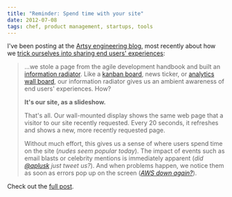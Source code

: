 ```yaml
---
title: "Reminder: Spend time with your site"
date: 2012-07-08
tags: chef, product management, startups, tools
---
```


I've been posting at the [Artsy engineering blog](http://artsy.github.com), most recently about how we [trick ourselves into sharing end users' experiences](http://artsy.github.com/blog/2012/07/05/spend-time-with-your-site):

> ...we stole a page from the agile development handbook and built an [information radiator](http://alistair.cockburn.us/Information+radiator). Like a [kanban board](http://en.wikipedia.org/wiki/Kanban_board), news ticker, or [analytics wall board](https://demo.geckoboard.com/dashboard/B6782E562794C2F2), our information radiator gives us an ambient awareness of end users' experiences. How?
> 
> **It's our site, as a slideshow.**
> 
> That's all. Our wall-mounted display shows the same web page that a visitor to our site recently requested. Every 20 seconds, it refreshes and shows a new, more recently requested page.
> 
> Without much effort, this gives us a sense of where users spend time on the site (*nudes seem popular today*). The impact of events such as email blasts or celebrity mentions is immediately apparent (*did [@aplusk](https://twitter.com/aplusk) just tweet us?*). And when problems happen, we notice them as soon as errors pop up on the screen (*[AWS down again?](http://gigaom.com/cloud/some-of-amazon-web-services-are-down-again)*).

Check out the [full post](http://artsy.github.com/blog/2012/07/05/spend-time-with-your-site).
